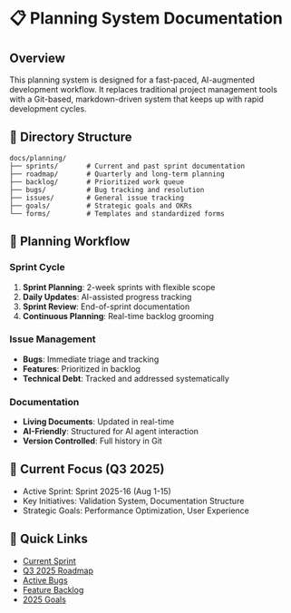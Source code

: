 # 📋 Planning System Documentation

## Overview
This planning system is designed for a fast-paced, AI-augmented development workflow. It replaces traditional project management tools with a Git-based, markdown-driven system that keeps up with rapid development cycles.

## 📁 Directory Structure

```
docs/planning/
├── sprints/       # Current and past sprint documentation
├── roadmap/       # Quarterly and long-term planning
├── backlog/       # Prioritized work queue
├── bugs/          # Bug tracking and resolution
├── issues/        # General issue tracking
├── goals/         # Strategic goals and OKRs
└── forms/         # Templates and standardized forms
```

## 🔄 Planning Workflow

### Sprint Cycle
1. **Sprint Planning**: 2-week sprints with flexible scope
2. **Daily Updates**: AI-assisted progress tracking
3. **Sprint Review**: End-of-sprint documentation
4. **Continuous Planning**: Real-time backlog grooming

### Issue Management
- **Bugs**: Immediate triage and tracking
- **Features**: Prioritized in backlog
- **Technical Debt**: Tracked and addressed systematically

### Documentation
- **Living Documents**: Updated in real-time
- **AI-Friendly**: Structured for AI agent interaction
- **Version Controlled**: Full history in Git

## 🎯 Current Focus (Q3 2025)
- Active Sprint: Sprint 2025-16 (Aug 1-15)
- Key Initiatives: Validation System, Documentation Structure
- Strategic Goals: Performance Optimization, User Experience

## 🔗 Quick Links
- [Current Sprint](./sprints/current-sprint.md)
- [Q3 2025 Roadmap](./roadmap/q3-2025.md)
- [Active Bugs](./bugs/active-bugs.md)
- [Feature Backlog](./backlog/features.md)
- [2025 Goals](./goals/2025-goals.md)